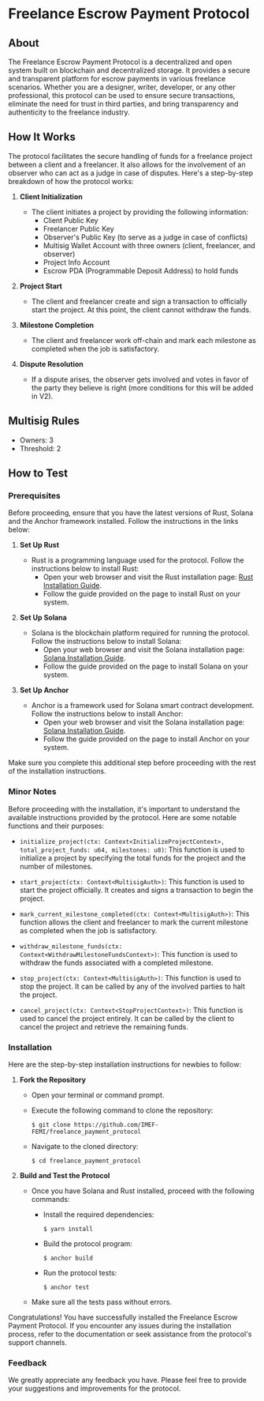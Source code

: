 # Freelance Escrow Payment Protocol

## About

The Freelance Escrow Payment Protocol is a decentralized and open system built on blockchain and decentralized storage. It provides a secure and transparent platform for escrow payments in various freelance scenarios. Whether you are a designer, writer, developer, or any other professional, this protocol can be used to ensure secure transactions, eliminate the need for trust in third parties, and bring transparency and authenticity to the freelance industry.

## How It Works

The protocol facilitates the secure handling of funds for a freelance project between a client and a freelancer. It also allows for the involvement of an observer who can act as a judge in case of disputes. Here's a step-by-step breakdown of how the protocol works:

1. **Client Initialization**
   - The client initiates a project by providing the following information:
     - Client Public Key
     - Freelancer Public Key
     - Observer's Public Key (to serve as a judge in case of conflicts)
     - Multisig Wallet Account with three owners (client, freelancer, and observer)
     - Project Info Account
     - Escrow PDA (Programmable Deposit Address) to hold funds

2. **Project Start**
   - The client and freelancer create and sign a transaction to officially start the project. At this point, the client cannot withdraw the funds.

3. **Milestone Completion**
   - The client and freelancer work off-chain and mark each milestone as completed when the job is satisfactory.

4. **Dispute Resolution**
   - If a dispute arises, the observer gets involved and votes in favor of the party they believe is right (more conditions for this will be added in V2).

## Multisig Rules
- Owners: 3
- Threshold: 2

## How to Test

### Prerequisites
Before proceeding, ensure that you have the latest versions of Rust, Solana and the Anchor framework installed. Follow the instructions in the links below:

1. **Set Up Rust**
   - Rust is a programming language used for the protocol. Follow the instructions below to install Rust:
     - Open your web browser and visit the Rust installation page: [Rust Installation Guide](https://www.rust-lang.org/tools/install).
     - Follow the guide provided on the page to install Rust on your system.

2. **Set Up Solana**
   - Solana is the blockchain platform required for running the protocol. Follow the instructions below to install Solana:
     - Open your web browser and visit the Solana installation page: [Solana Installation Guide](https://docs.solana.com/cli/install-solana-cli-tools).
     - Follow the guide provided on the page to install Solana on your system.

3. **Set Up Anchor**
   - Anchor is a framework used for Solana smart contract development. Follow the instructions below to install Anchor:
     - Open your web browser and visit the Solana installation page: [Solana Installation Guide](https://www.anchor-lang.com/docs/installation).
     - Follow the guide provided on the page to install Anchor on your system.



Make sure you complete this additional step before proceeding with the rest of the installation instructions.
### Minor Notes

Before proceeding with the installation, it's important to understand the available instructions provided by the protocol. Here are some notable functions and their purposes:

- `initialize_project(ctx: Context<InitializeProjectContext>, total_project_funds: u64, milestones: u8)`: This function is used to initialize a project by specifying the total funds for the project and the number of milestones.

- `start_project(ctx: Context<MultisigAuth>)`: This function is used to start the project officially. It creates and signs a transaction to begin the project.

- `mark_current_milestone_completed(ctx: Context<MultisigAuth>)`: This function allows the client and freelancer to mark the current milestone as completed when the job is satisfactory.

- `withdraw_milestone_funds(ctx: Context<WithdrawMilestoneFundsContext>)`: This function is used to withdraw the funds associated with a completed milestone.

- `stop_project(ctx: Context<MultisigAuth>)`: This function is used to stop the project. It can be called by any of the involved parties to halt the project.

- `cancel_project(ctx: Context<StopProjectContext>)`: This function is used to cancel the project entirely. It can be called by the client to cancel the project and retrieve the remaining funds.

### Installation

Here are the step-by-step installation instructions for newbies to follow:

1. **Fork the Repository**
   - Open your terminal or command prompt.
   - Execute the following command to clone the repository:

     ```
     $ git clone https://github.com/IMEF-FEMI/freelance_payment_protocol
     ```

   - Navigate to the cloned directory:

     ```
     $ cd freelance_payment_protocol
     ```


2. **Build and Test the Protocol**
   - Once you have Solana and Rust installed, proceed with the following commands:
     - Install the required dependencies:

       ```
       $ yarn install
       ```

     - Build the protocol program:

       ```
       $ anchor build
       ```

     - Run the protocol tests:

       ```
       $ anchor test
       ```

   - Make sure all the tests pass without errors.

Congratulations! You have successfully installed the Freelance Escrow Payment Protocol. If you encounter any issues during the installation process, refer to the documentation or seek assistance from the protocol's support channels.

### Feedback

We greatly appreciate any feedback you have. Please feel free to provide your suggestions and improvements for the protocol.

